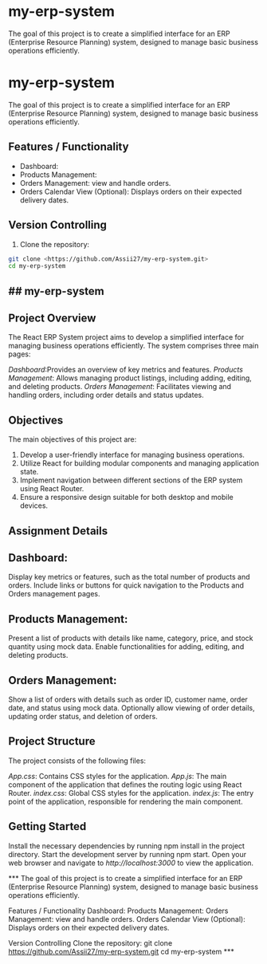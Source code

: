 # my-erp-system

The goal of this project is to create a simplified interface for an ERP (Enterprise Resource Planning) system, designed to manage basic business operations efficiently.

# my-erp-system

The goal of this project is to create a simplified interface for an ERP (Enterprise Resource Planning) system, designed to manage basic business operations efficiently.

## Features / Functionality

- Dashboard:
- Products Management:
- Orders Management: view and handle orders.
- Orders Calendar View (Optional): Displays orders on their expected delivery dates.

## Version Controlling

1. Clone the repository:

```bash
git clone <https://github.com/Assii27/my-erp-system.git>
cd my-erp-system
```

## ## my-erp-system

## Project Overview

The React ERP System project aims to develop a simplified interface for managing business operations efficiently. The system comprises three main pages:

_Dashboard_:Provides an overview of key metrics and features.
_Products Management_: Allows managing product listings, including adding, editing, and deleting products.
_Orders Management_: Facilitates viewing and handling orders, including order details and status updates.

## Objectives

The main objectives of this project are:

1. Develop a user-friendly interface for managing business operations.
2. Utilize React for building modular components and managing application state.
3. Implement navigation between different sections of the ERP system using React Router.
4. Ensure a responsive design suitable for both desktop and mobile devices.

## Assignment Details

## Dashboard:

Display key metrics or features, such as the total number of products and orders.
Include links or buttons for quick navigation to the Products and Orders management pages.

## Products Management:

Present a list of products with details like name, category, price, and stock quantity using mock data.
Enable functionalities for adding, editing, and deleting products.

## Orders Management:

Show a list of orders with details such as order ID, customer name, order date, and status using mock data.
Optionally allow viewing of order details, updating order status, and deletion of orders.

## Project Structure

The project consists of the following files:

_App.css_: Contains CSS styles for the application.
_App.js_: The main component of the application that defines the routing logic using React Router.
_index.css_: Global CSS styles for the application.
_index.js_: The entry point of the application, responsible for rendering the main component.

## Getting Started

Install the necessary dependencies by running npm install in the project directory.
Start the development server by running npm start.
Open your web browser and navigate to _http://localhost:3000_ to view the application.

\*\*\*
The goal of this project is to create a simplified interface for an ERP (Enterprise Resource Planning) system, designed to manage basic business operations efficiently.

Features / Functionality
Dashboard:
Products Management:
Orders Management: view and handle orders.
Orders Calendar View (Optional): Displays orders on their expected delivery dates.

Version Controlling
Clone the repository:
git clone <https://github.com/Assii27/my-erp-system.git>
cd my-erp-system
\*\*\*
